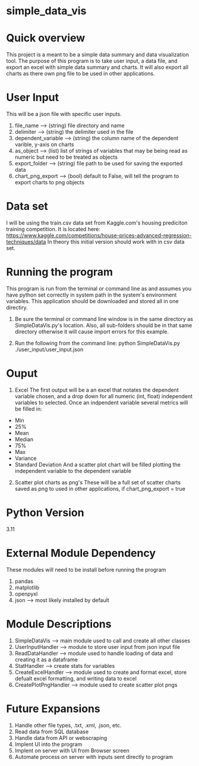 # simple_data_vis

# Quick overview
This project is a meant to be a simple data summary and
data visualization tool. The purpose of this program is 
to take user input, a data file, and export an excel with
simple data summary and charts. It will also export all
charts as there own png file to be used in other
applications.

# User Input
This will be a json file with specific user inputs.
1. file_name --> (string) file directory and name
2. delimiter --> (string) the delimiter used in the file
3. dependent_variable --> (string) the column name of the dependent varible, y-axis on charts 
4. as_object --> (list) list of strings of variables that may be being read as numeric but need to be treated as objects
5. export_folder --> (string) file path to be used for saving the exported data
6. chart_png_export --> (bool) default to False, will tell the program to export charts to png objects

# Data set
I will be using the train.csv data set from Kaggle.com's housing prediciton training competition.
It is located here:
https://www.kaggle.com/competitions/house-prices-advanced-regression-techniques/data
In theory this initial version should work with in csv data set.

# Running the program
This program is run from the terminal or command line as and assumes you have python set correctly in system path
in the system's environment variables. This application should be downloaded and stored all in one directiry.
1. Be sure the terminal or command line window is in the same directory as SimpleDataVis.py's location. Also, all
sub-folders should be in that same directory otherwise it will cause import errors for this example.

2. Run the following from the command line: python SimpleDataVis.py ./user_input/user_input.json

# Ouput
1. Excel
The first output will be a an excel that notates the dependent variable chosen, and a drop down for
all numeric (int, float) independent variables to selected. Once an indpendent variable several
metrics will be filled in:
- Min
- 25%
- Mean
- Median
- 75%
- Max
- Variance
- Standard Deviation
And a scatter plot chart will be filled plotting the independent variable to the dependent variable

2. Scatter plot charts as png's
These will be a full set of scatter charts saved as png to used in other applications, if
chart_png_export = true

# Python Version
3.11

# External Module Dependency
These modules will need to be install before running the program
1. pandas
2. matplotlib
3. openpyxl
4. json --> most likely installed by default

# Module Descriptions
1. SimpleDataVis --> main module used to call and create all other classes
2. UserInputHandler --> module to store user input from json input file
3. ReadDataHandler --> module used to handle loading of data and creating it as a dataframe
4. StatHandler --> create stats for variables
5. CreateExcelHandler --> module used to create and format excel, store defualt excel formatting, and writing data to excel
6. CreatePlotPngHandler --> module used to create scatter plot pngs

# Future Expansions
1. Handle other file types, .txt, .xml, .json, etc.
2. Read data from SQL database
3. Handle data from API or webscraping
4. Implent UI into the program
5. Implent on server with UI from Browser screen
6. Automate process on server with inputs sent directly to program